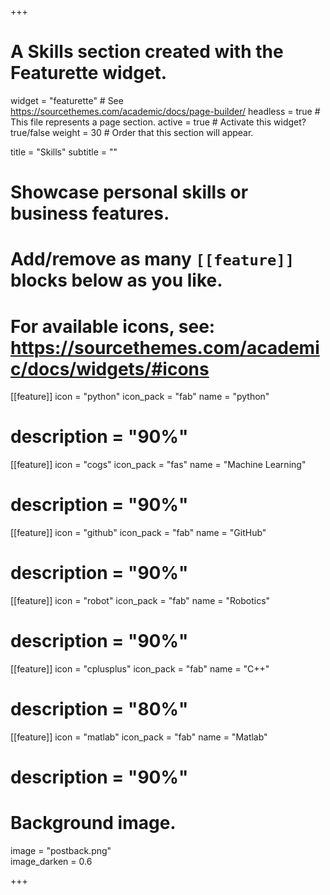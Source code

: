 +++
# A Skills section created with the Featurette widget.
widget = "featurette"  # See https://sourcethemes.com/academic/docs/page-builder/
headless = true  # This file represents a page section.
active = true  # Activate this widget? true/false
weight = 30  # Order that this section will appear.

title = "Skills"
subtitle = ""


# Showcase personal skills or business features.
# 
# Add/remove as many `[[feature]]` blocks below as you like.
# 
# For available icons, see: https://sourcethemes.com/academic/docs/widgets/#icons

[[feature]]
  icon = "python"
  icon_pack = "fab"
  name = "python"
  # description = "90%"

[[feature]]
  icon = "cogs"
  icon_pack = "fas"
  name = "Machine Learning"
  # description = "90%"

[[feature]]
icon = "github"
icon_pack = "fab"
name = "GitHub"
# description = "90%"

[[feature]]
  icon = "robot"
  icon_pack = "fab"
  name = "Robotics"
  # description = "90%"

[[feature]]
  icon = "cplusplus"
  icon_pack = "fab"
  name = "C++"
  # description = "80%"

[[feature]]
  icon = "matlab"
  icon_pack = "fab"
  name = "Matlab"
  # description = "90%"

# Background image.
image = "postback.png"  
image_darken = 0.6  

+++
